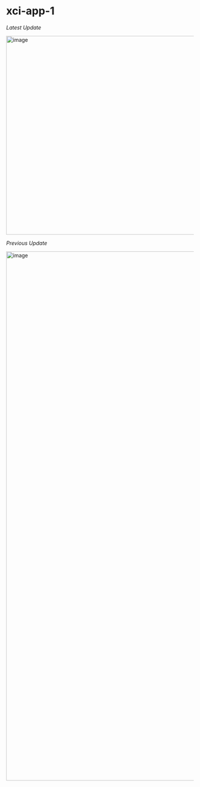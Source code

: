 # xci-app-1

*Latest Update*

<img width="533" alt="image" src="https://user-images.githubusercontent.com/71516524/99459507-38845b80-28fc-11eb-82ea-ac9b6357d9ca.png">


*Previous Update*

<img width ="1419" alt="image" src="https://user-images.githubusercontent.com/71516524/99001460-e82a8980-2508-11eb-8725-5dd992505720.png">
